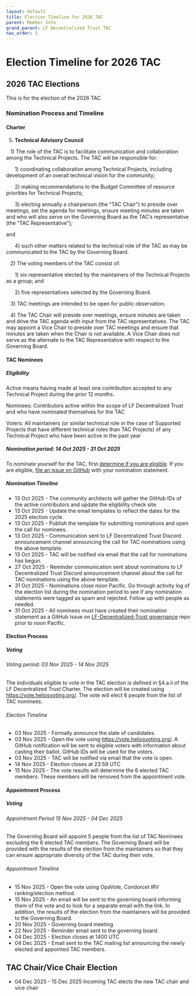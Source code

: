 ```yaml
---
layout: default
title: Election Timeline for 2026 TAC
parent: Member Info
grand_parent: LF Decentralized Trust TAC
nav_order: 3
---
```

[//]: # (SPDX-License-Identifier: CC-BY-4.0)

# Election Timeline for 2026 TAC

## 2026 TAC Elections

This is for the election of the 2026 TAC

### Nomination Process and Timeline

#### Charter

5)  **Technical Advisory Council**

   1)  The role of the TAC is to facilitate communication and collaboration among the Technical Projects.  The TAC will be responsible for:

      1) coordinating collaboration among Technical Projects, including development of an overall technical vision for the community;

      2) making recommendations to the Budget Committee of resource priorities for Technical Projects;

      3) electing annually a chairperson (the “TAC Chair”) to preside over meetings, set the agenda for meetings, ensure meeting minutes are taken and who will also serve on the Governing Board as the TAC’s representative (the “TAC Representative”);

and

      4) such other matters related to the technical role of the TAC as may be communicated to the TAC by the Governing Board.

   2) The voting members of the TAC consist of:

      1) six representative elected by the maintainers of the Technical Projects as a group; and

      2) five representatives selected by the Governing Board.

   3) TAC meetings are intended to be open for public observation.

   4) The TAC Chair will preside over meetings, ensure minutes are taken and drive the TAC agenda with input from the TAC representatives.  The TAC may appoint a Vice Chair to preside over TAC meetings and ensure that minutes are taken when the Chair is not available.  A Vice Chair does not serve as the alternate to the TAC Representative with respect to the Governing Board.


#### TAC Nominees

##### Eligibility

Active means having made at least one contribution accepted to any Technical Project during the prior 12 months.

Nominees: Contributors active within the scope of LF Decentralized Trust and who have nominated themselves for the TAC 

Voters: All maintainers (or similar technical role in the case of Supported Projects that have different technical roles than TAC Projects) of any Technical Project who have been active in the past year

##### Nomination period: 14 Oct 2025 - 31 Oct 2025 

To nominate yourself for the TAC, first [determine if you are eligible](https://lf-decentralized-trust.github.io/tac-eligibility-check/). If you are eligible, [file an issue on GitHub](https://github.com/LF-Decentralized-Trust/governance/issues) with your nomination statement.

##### Nomination Timeline

* 13 Oct 2025 - The community architects will gather the GitHub IDs of the active contributors and update the eligibility check site.
* 13 Oct 2025 - Update the email templates to reflect the dates for the 2025 election cycle.
* 13 Oct 2025 - Publish the template for submitting nominations and open the call for nominees.
* 13 Oct 2025 - Communication sent to LF Decentralized Trust Discord announcement channel announcing the call for TAC nominations using the above template.
* 13 Oct 2025 - TAC will be notified via email that the call for nominations has begun.
* 27 Oct 2025 - Reminder communication sent about nominations to LF Decentralized Trust Discord announcement channel about the call for TAC nominations using the above template.
* 31 Oct 2025 - Nominations close noon Pacific. Go through activity log of the election list during the nomination period to see if any nomination statements were tagged as spam and rejected.  Follow up with people as needed.
* 31 Oct 2025 - All nominees must have created their nomination statement as a GitHub Issue on [LF-Decentralized-Trust governance](https://github.com/LF-Decentralized-Trust/governance/issues) repo prior to noon Pacific.


#### Election Process
##### Voting

###### Voting period: 03 Nov 2025 - 14 Nov 2025 

The individuals eligible to vote in the TAC election is defined in §4.a.ii of the LF Decentralized Trust Charter. The election will be created using https://vote.heliosvoting.org/. The vote will elect 6 people from the list of TAC nominees.

###### Election Timeline

* 03 Nov 2025 - Formally announce the slate of candidates.
* 03 Nov 2025 - Open the vote using https://vote.heliosvoting.org/. A GitHub notification will be sent to eligible voters with information about casting their ballot. GitHub IDs will be used for the voters.
* 03 Nov 2025 - TAC will be notified via email that the vote is open.
* 14 Nov 2025 - Election closes at 23:59 UTC
* 15 Nov 2025 - The vote results will determine the 6 elected TAC members. These members will be removed from the appointment vote.

#### Appointment Process
##### Voting

###### Appointment Period 15 Nov 2025 - 04 Dec 2025 

The Governing Board will appoint 5 people from the list of TAC Nominees excluding the 6 elected TAC members. The Governing Board will be provided with the results of the election from the maintainers so that they can ensure appropriate diversity of the TAC during their vote.

###### Appointment Timeline

* 15 Nov 2025 - Open the vote using OpaVote, Condorcet IRV ranking/election method.
* 15 Nov 2025 - An email will be sent to the governing board informing them of the vote and to look for a separate email with the link. In addition, the results of the election from the maintainers will be provided to the Governing Board.
* 20 Nov 2025 - Governing board meeting
* 22 Nov 2025 - Reminder email sent to the governing board.
* 04 Dec 2025 - Election closes at 1400 UTC
* 04 Dec 2025 - Email sent to the TAC mailing list announcing the newly elected and appointed TAC members.

## TAC Chair/Vice Chair Election

* 04 Dec 2025 - 15 Dec 2025 Incoming TAC elects the new TAC chair and vice chair

